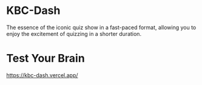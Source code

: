 # KBC-Dash
The essence of the iconic quiz show in a fast-paced format, allowing you to enjoy the excitement of quizzing in a shorter duration.
# Test Your Brain 
https://kbc-dash.vercel.app/
